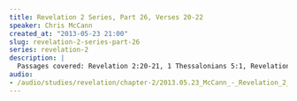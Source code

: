 ```yaml
--- 
title: Revelation 2 Series, Part 26, Verses 20-22
speaker: Chris McCann
created_at: "2013-05-23 21:00"
slug: revelation-2-series-part-26
series: revelation-2
description: |
  Passages covered: Revelation 2:20-21, 1 Thessalonians 5:1, Revelation 20:3, Jeremiah 8:6-8, Revelation 2:22.
audio: 
- /audio/studies/revelation/chapter-2/2013.05.23_McCann_-_Revelation_2_Series_Part_26.yaml
---
```

